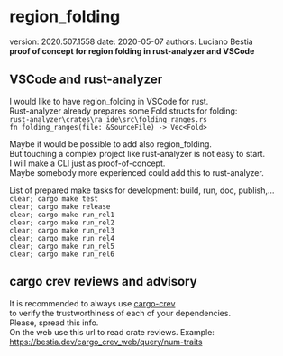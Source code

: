 # region_folding  

[comment]: # (lmake_readme cargo.toml data start)
version: 2020.507.1558  date: 2020-05-07 authors: Luciano Bestia  
**proof of concept for region folding in rust-analyzer and VSCode**

[comment]: # (lmake_readme cargo.toml data end)

## VSCode and rust-analyzer

I would like to have region_folding in VSCode for rust.  
Rust-analyzer already prepares some Fold structs for folding:  
`rust-analyzer\crates\ra_ide\src\folding_ranges.rs`  
`fn folding_ranges(file: &SourceFile) -> Vec<Fold>`  

Maybe it would be possible to add also region_folding.  
But touching a complex project like rust-analyzer is not easy to start.  
I will make a CLI just as proof-of-concept.  
Maybe somebody more experienced could add this to rust-analyzer.  

List of prepared make tasks for development: build, run, doc, publish,...  
`clear; cargo make test`  
`clear; cargo make release`  
`clear; cargo make run_rel1`  
`clear; cargo make run_rel2`  
`clear; cargo make run_rel3`  
`clear; cargo make run_rel4`  
`clear; cargo make run_rel5`  
`clear; cargo make run_rel6`  

## cargo crev reviews and advisory

It is recommended to always use [cargo-crev](https://github.com/crev-dev/cargo-crev)  
to verify the trustworthiness of each of your dependencies.  
Please, spread this info.  
On the web use this url to read crate reviews. Example:  
<https://bestia.dev/cargo_crev_web/query/num-traits>  
